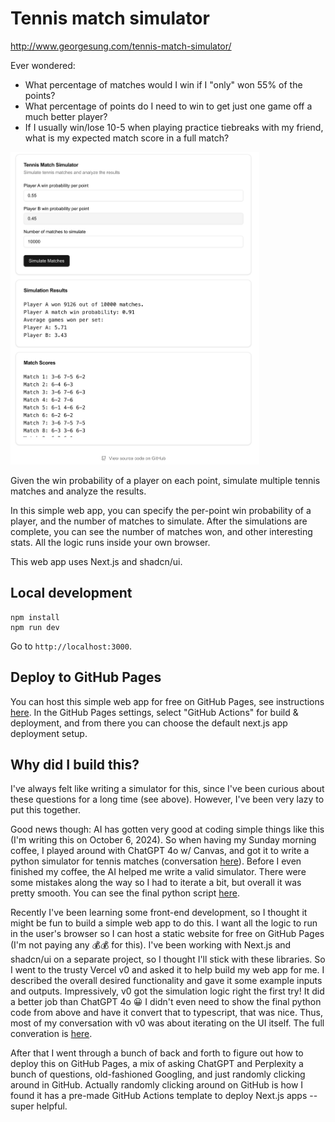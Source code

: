 # Tennis match simulator
http://www.georgesung.com/tennis-match-simulator/

Ever wondered:
- What percentage of matches would I win if I "only" won 55% of the points?
- What percentage of points do I need to win to get just one game off a much better player?
- If I usually win/lose 10-5 when playing practice tiebreaks with my friend, what is my expected match score in a full match?

<img src="demo.png" alt="demo" style="max-height: 500px;"/>

Given the win probability of a player on each point, simulate multiple tennis matches and analyze the results.

In this simple web app, you can specify the per-point win probability of a player, and the number of matches to simulate. After the simulations are complete, you can see the number of matches won, and other interesting stats. All the logic runs inside your own browser.

This web app uses Next.js and shadcn/ui.

## Local development
```
npm install
npm run dev
```

Go to `http://localhost:3000`.

## Deploy to GitHub Pages
You can host this simple web app for free on GitHub Pages, see instructions [here](https://docs.github.com/en/pages/getting-started-with-github-pages/creating-a-github-pages-site). In the GitHub Pages settings, select "GitHub Actions" for build & deployment, and from there you can choose the default next.js app deployment setup.

## Why did I build this?
I've always felt like writing a simulator for this, since I've been curious about these questions for a long time (see above). However, I've been very lazy to put this together.

Good news though: AI has gotten very good at coding simple things like this (I'm writing this on October 6, 2024). So when having my Sunday morning coffee, I played around with ChatGPT 4o w/ Canvas, and got it to write a python simulator for tennis matches (conversation [here](https://chatgpt.com/share/6702697b-7770-800d-8289-e42a164c955d)). Before I even finished my coffee, the AI helped me write a valid simulator. There were some mistakes along the way so I had to iterate a bit, but overall it was pretty smooth. You can see the final python script [here](https://gist.github.com/georgesung/42387a7208ddc648b334716d6bf406e2).

Recently I've been learning some front-end development, so I thought it might be fun to build a simple web app to do this. I want all the logic to run in the user's browser so I can host a static website for free on GitHub Pages (I'm not paying any 💰💰 for this). I've been working with Next.js and shadcn/ui on a separate project, so I thought I'll stick with these libraries. So I went to the trusty Vercel v0 and asked it to help build my web app for me. I described the overall desired functionality and gave it some example inputs and outputs. Impressively, v0 got the simulation logic right the first try! It did a better job than ChatGPT 4o 😀 I didn't even need to show the final python code from above and have it convert that to typescript, that was nice. Thus, most of my conversation with v0 was about iterating on the UI itself. The full converation is [here](https://v0.dev/chat/aP0kDHVyXOf).

After that I went through a bunch of back and forth to figure out how to deploy this on GitHub Pages, a mix of asking ChatGPT and Perplexity a bunch of questions, old-fashioned Googling, and just randomly clicking around in GitHub. Actually randomly clicking around on GitHub is how I found it has a pre-made GitHub Actions template to deploy Next.js apps -- super helpful.
